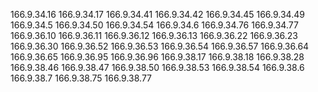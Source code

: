 166.9.34.16
166.9.34.17
166.9.34.41
166.9.34.42
166.9.34.45
166.9.34.49
166.9.34.5
166.9.34.50
166.9.34.54
166.9.34.6
166.9.34.76
166.9.34.77
166.9.36.10
166.9.36.11
166.9.36.12
166.9.36.13
166.9.36.22
166.9.36.23
166.9.36.30
166.9.36.52
166.9.36.53
166.9.36.54
166.9.36.57
166.9.36.64
166.9.36.65
166.9.36.95
166.9.36.96
166.9.38.17
166.9.38.18
166.9.38.28
166.9.38.46
166.9.38.47
166.9.38.50
166.9.38.53
166.9.38.54
166.9.38.6
166.9.38.7
166.9.38.75
166.9.38.77
